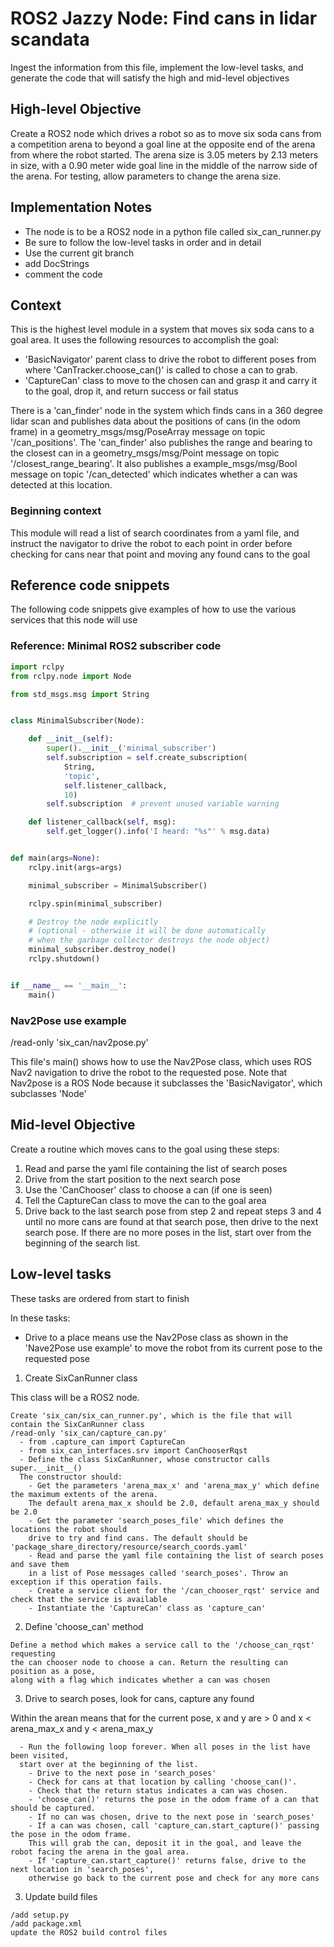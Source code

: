 # ROS2 Jazzy Node: Find cans in lidar scandata

Ingest the information from this file, implement the low-level tasks, and generate
the code that will satisfy the high and mid-level objectives

## High-level Objective

Create a ROS2 node which drives a robot so as to move six soda cans
from a competition arena to beyond a goal line at the opposite end of
the arena from where the robot started.  The arena size is 3.05 meters
by 2.13 meters in size, with a 0.90 meter wide goal line in the middle
of the narrow side of the arena. For testing, allow parameters to change
the arena size.

## Implementation Notes
- The node is to be a ROS2 node in a python file called six_can_runner.py
- Be sure to follow the low-level tasks in order and in detail
- Use the current git branch
- add DocStrings
- comment the code

## Context

This is the highest level module in a system that moves six soda cans to a goal area.
It uses the following resources to accomplish the goal:
- 'BasicNavigator' parent class to drive the robot to different poses from where
'CanTracker.choose_can()' is called to chose a can to grab.
- 'CaptureCan' class to move to the chosen can and grasp it and carry it to the
goal, drop it, and return success or fail status

There is a 'can_finder' node in the system which finds cans in a
360 degree lidar scan and publishes data about the positions of cans
(in the odom frame) in a geometry_msgs/msg/PoseArray message on topic
'/can_positions'. The 'can_finder' also publishes the range and bearing
to the closest can in a geometry_msgs/msg/Point message on topic
'/closest_range_bearing'. It also publishes a example_msgs/msg/Bool
message on topic '/can_detected' which indicates whether a can was
detected at this location.

### Beginning context

This module will read a list of search coordinates from a yaml file, and
instruct the navigator to drive the robot to each point in order before checking for
cans near that point and moving any found cans to the goal

## Reference code snippets

The following code snippets give examples of how to use the various services that this node will use

### Reference: Minimal ROS2 subscriber code

```python
import rclpy
from rclpy.node import Node

from std_msgs.msg import String


class MinimalSubscriber(Node):

    def __init__(self):
        super().__init__('minimal_subscriber')
        self.subscription = self.create_subscription(
            String,
            'topic',
            self.listener_callback,
            10)
        self.subscription  # prevent unused variable warning

    def listener_callback(self, msg):
        self.get_logger().info('I heard: "%s"' % msg.data)


def main(args=None):
    rclpy.init(args=args)

    minimal_subscriber = MinimalSubscriber()

    rclpy.spin(minimal_subscriber)

    # Destroy the node explicitly
    # (optional - otherwise it will be done automatically
    # when the garbage collector destroys the node object)
    minimal_subscriber.destroy_node()
    rclpy.shutdown()


if __name__ == '__main__':
    main()
```

### Nav2Pose use example

/read-only 'six_can/nav2pose.py'

This file's main() shows how to use the Nav2Pose class, which uses ROS
Nav2 navigation to drive the robot to the requested pose. Note that
Nav2pose is a ROS Node because it subclasses the 'BasicNavigator', which
subclasses 'Node'

## Mid-level Objective

Create a routine which moves cans to the goal using these steps:

1. Read and parse the yaml file containing the list of search poses
2. Drive from the start position to the next search pose
3. Use the 'CanChooser' class to choose a can (if one is seen)
4. Tell the CaptureCan class to move the can to the goal area
5. Drive back to the last search pose from step 2 and repeat steps 3 and 4
until no more cans are found at that search pose, then drive to the next
search pose. If there are no more poses in the list, start over from the
beginning of the search list.

## Low-level tasks

These tasks are ordered from start to finish

In these tasks:
- Drive to a place means use the Nav2Pose class as shown in the 'Nave2Pose use example'
to move the robot from its current pose to the requested pose

1. Create SixCanRunner class

This class will be a ROS2 node.

```aider
Create 'six_can/six_can_runner.py', which is the file that will contain the SixCanRunner class
/read-only 'six_can/capture_can.py'
  - from .capture_can import CaptureCan
  - from six_can_interfaces.srv import CanChooserRqst
  - Define the class SixCanRunner, whose constructor calls super.__init__()
  The constructor should:
    - Get the parameters 'arena_max_x' and 'arena_max_y' which define the maximum extents of the arena.
    The default arena_max_x should be 2.0, default arena_max_y should be 2.0
    - Get the parameter 'search_poses_file' which defines the locations the robot should
    drive to try and find cans. The default should be 'package_share_directory/resource/search_coords.yaml'
    - Read and parse the yaml file containing the list of search poses and save them
    in a list of Pose messages called 'search_poses'. Throw an exception if this operation fails.
    - Create a service client for the '/can_chooser_rqst' service and check that the service is available
    - Instantiate the 'CaptureCan' class as 'capture_can'
```

2. Define 'choose_can' method

```aider
Define a method which makes a service call to the '/choose_can_rqst' requesting
the can chooser node to choose a can. Return the resulting can position as a pose,
along with a flag which indicates whether a can was chosen
```

3. Drive to search poses, look for cans, capture any found

Within the arean means that for the current pose, x and y are > 0 and x < arena_max_x
and y < arena_max_y

```aider
  - Run the following loop forever. When all poses in the list have been visited,
  start over at the beginning of the list.
    - Drive to the next pose in 'search_poses'
    - Check for cans at that location by calling 'choose_can()'.
    - Check that the return status indicates a can was chosen.
    - 'choose_can()' returns the pose in the odom frame of a can that should be captured.
    - If no can was chosen, drive to the next pose in 'search_poses'
    - If a can was chosen, call 'capture_can.start_capture()' passing the pose in the odom frame.
    This will grab the can, deposit it in the goal, and leave the robot facing the arena in the goal area.
    - If 'capture_can.start_capture()' returns false, drive to the next location in 'search_poses',
    otherwise go back to the current pose and check for any more cans
```

3. Update build files

```aider
/add setup.py
/add package.xml
update the ROS2 build control files
```

